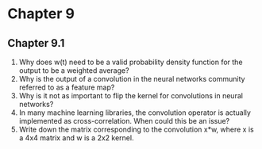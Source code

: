 # Chapter 9
## Chapter 9.1
1. Why does w(t) need to be a valid probability density function for the output to be a weighted average?
2. Why is the output of a convolution in the neural networks community referred to as a feature map?
3. Why is it not as important to flip the kernel for convolutions in neural networks?
4. In many machine learning libraries, the convolution operator is actually implemented as cross-correlation. When could this be an issue?
5. Write down the matrix corresponding to the convolution x*w, where x is a 4x4 matrix and w is a 2x2 kernel.


